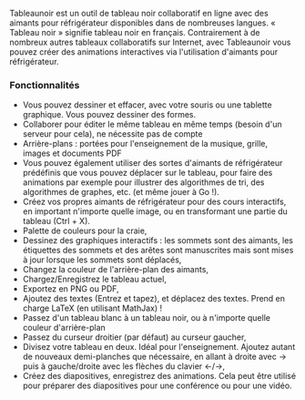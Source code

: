 Tableaunoir est un outil de tableau noir collaboratif en ligne avec des aimants pour réfrigérateur disponibles dans de nombreuses langues. « Tableau noir » signifie tableau noir en français. Contrairement à de nombreux autres tableaux collaboratifs sur Internet, avec Tableaunoir vous pouvez créer des animations interactives via l'utilisation d'aimants pour réfrigérateur.

### Fonctionnalités

- Vous pouvez dessiner et effacer, avec votre souris ou une tablette graphique. Vous pouvez dessiner des formes.
- Collaborer pour éditer le même tableau en même temps (besoin d'un serveur pour cela), ne nécessite pas de compte
- Arrière-plans : portées pour l'enseignement de la musique, grille, images et documents PDF
- Vous pouvez également utiliser des sortes d'aimants de réfrigérateur prédéfinis que vous pouvez déplacer sur le tableau, pour faire des animations par exemple pour illustrer des algorithmes de tri, des algorithmes de graphes, etc. (et même jouer à Go !).
- Créez vos propres aimants de réfrigérateur pour des cours interactifs, en important n'importe quelle image, ou en transformant une partie du tableau (Ctrl + X).
- Palette de couleurs pour la craie,
- Dessinez des graphiques interactifs : les sommets sont des aimants, les étiquettes des sommets et des arêtes sont manuscrites mais sont mises à jour lorsque les sommets sont déplacés,
- Changez la couleur de l'arrière-plan des aimants,
- Chargez/Enregistrez le tableau actuel,
- Exportez en PNG ou PDF,
- Ajoutez des textes (Entrez et tapez), et déplacez des textes. Prend en charge LaTeX (en utilisant MathJax) !
- Passez d'un tableau blanc à un tableau noir, ou à n'importe quelle couleur d'arrière-plan
- Passez du curseur droitier (par défaut) au curseur gaucher,
- Divisez votre tableau en deux. Idéal pour l'enseignement. Ajoutez autant de nouveaux demi-planches que nécessaire, en allant à droite avec → puis à gauche/droite avec les flèches du clavier ←/→,
- Créez des diapositives, enregistrez des animations. Cela peut être utilisé pour préparer des diapositives pour une conférence ou pour une vidéo.
